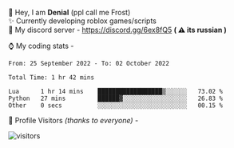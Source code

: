 🤚 Hey, I am **Denial** (ppl call me Frost)  
✨ Currently developing roblox games/scripts  
💎  My discord server - https://discord.gg/6ex8fQ5 **( ⚠ its russian )**  

⌚ My coding stats -

<!--START_SECTION:waka-->

```text
From: 25 September 2022 - To: 02 October 2022

Total Time: 1 hr 42 mins

Lua      1 hr 14 mins    ██████████████████▒░░░░░░   73.02 %
Python   27 mins         ██████▓░░░░░░░░░░░░░░░░░░   26.83 %
Other    0 secs          ░░░░░░░░░░░░░░░░░░░░░░░░░   00.15 %
```

<!--END_SECTION:waka-->

🧥 Profile Visitors *(thanks to everyone)* -  
  
![visitors](https://visitor-badge.glitch.me/badge?page_id=FrostX-Official.FrostX-Official)
